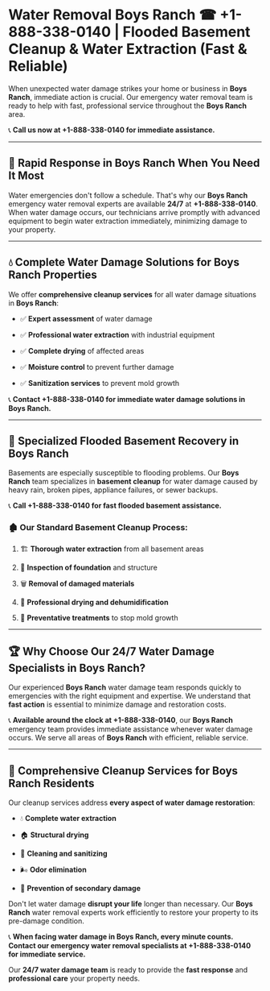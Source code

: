 # Water Removal Boys Ranch ☎ +1-888-338-0140 | Flooded Basement Cleanup & Water Extraction (Fast & Reliable)

When unexpected water damage strikes your home or business in **Boys Ranch**, immediate action is crucial. Our emergency water removal team is ready to help with fast, professional service throughout the **Boys Ranch** area. 

📞 **Call us now at +1-888-338-0140 for immediate assistance.**
---
## 🚀 Rapid Response in Boys Ranch When You Need It Most
Water emergencies don't follow a schedule. That's why our **Boys Ranch** emergency water removal experts are available **24/7** at **+1-888-338-0140**. When water damage occurs, our technicians arrive promptly with advanced equipment to begin water extraction immediately, minimizing damage to your property.
---
## 💧 Complete Water Damage Solutions for Boys Ranch Properties
We offer **comprehensive cleanup services** for all water damage situations in **Boys Ranch**:
- ✅ **Expert assessment** of water damage  
- ✅ **Professional water extraction** with industrial equipment  
- ✅ **Complete drying** of affected areas  
- ✅ **Moisture control** to prevent further damage  
- ✅ **Sanitization services** to prevent mold growth  
📞 **Contact +1-888-338-0140 for immediate water damage solutions in Boys Ranch.**
---
## 🌊 Specialized Flooded Basement Recovery in Boys Ranch
Basements are especially susceptible to flooding problems. Our **Boys Ranch** team specializes in **basement cleanup** for water damage caused by heavy rain, broken pipes, appliance failures, or sewer backups. 
📞 **Call +1-888-338-0140 for fast flooded basement assistance.**
### 🏚️ Our Standard Basement Cleanup Process:
1. 🏗️ **Thorough water extraction** from all basement areas  
2. 🔎 **Inspection of foundation** and structure  
3. 🗑️ **Removal of damaged materials**  
4. 💨 **Professional drying and dehumidification**  
5. 🚫 **Preventative treatments** to stop mold growth  
---
## 🏆 Why Choose Our 24/7 Water Damage Specialists in Boys Ranch?
Our experienced **Boys Ranch** water damage team responds quickly to emergencies with the right equipment and expertise. We understand that **fast action** is essential to minimize damage and restoration costs.
📞 **Available around the clock at +1-888-338-0140**, our **Boys Ranch** emergency team provides immediate assistance whenever water damage occurs. We serve all areas of **Boys Ranch** with efficient, reliable service.
---
## 🧹 Comprehensive Cleanup Services for Boys Ranch Residents
Our cleanup services address **every aspect of water damage restoration**:
- 💧 **Complete water extraction**  
- 🏠 **Structural drying**  
- 🧼 **Cleaning and sanitizing**  
- 🌬️ **Odor elimination**  
- 🚫 **Prevention of secondary damage**  
Don't let water damage **disrupt your life** longer than necessary. Our **Boys Ranch** water removal experts work efficiently to restore your property to its pre-damage condition.
📞 **When facing water damage in Boys Ranch, every minute counts. Contact our emergency water removal specialists at +1-888-338-0140 for immediate service.**
Our **24/7 water damage team** is ready to provide the **fast response** and **professional care** your property needs.
